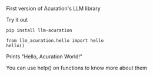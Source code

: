First version of Acuration's LLM library

Try it out
```
pip install llm-acuration
```

```
from llm_acuration.hello import hello
hello()
```
Prints "Hello, Acuration World!"

You can use help() on functions to know more about them